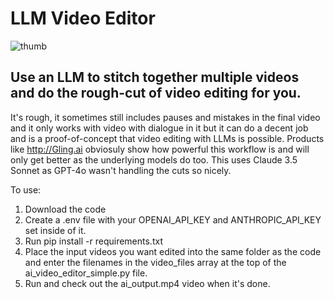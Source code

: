 # LLM Video Editor
![thumb](https://github.com/mitch7w/ai-video-editor/assets/58911571/2da3031f-ddf8-4889-90d9-a23cd6c56a9a)

## Use an LLM to stitch together multiple videos and do the rough-cut of video editing for you.

It's rough, it sometimes still includes pauses and mistakes in the final video and it only works with video with dialogue in it but it can do a decent job and is a proof-of-concept that video editing with LLMs is possible.
Products like http://Gling.ai obviosuly show how powerful this workflow is and will only get better as the underlying models do too. This uses Claude 3.5 Sonnet as GPT-4o wasn't handling the cuts so nicely.

To use:
1. Download the code
2. Create a .env file with your OPENAI_API_KEY and ANTHROPIC_API_KEY set inside of it.
3. Run pip install -r requirements.txt
4. Place the input videos you want edited into the same folder as the code and enter the filenames in the video_files array at the top of the ai_video_editor_simple.py file.
5. Run and check out the ai_output.mp4 video when it's done.

